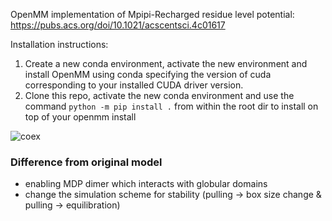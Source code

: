 OpenMM implementation of Mpipi-Recharged residue level potential: https://pubs.acs.org/doi/10.1021/acscentsci.4c01617

Installation instructions:

1) Create a new conda environment, activate the new environment and install OpenMM using conda specifying the version of cuda corresponding to your installed CUDA driver version.
2) Clone this repo, activate the new conda environment and use the command `python -m pip install .` from within the root dir to install on top of your openmm install


![coex](images/coex.png)


### Difference from original model

- enabling MDP dimer which interacts with globular domains
- change the simulation scheme for stability (pulling -> box size change & pulling -> equilibration)
